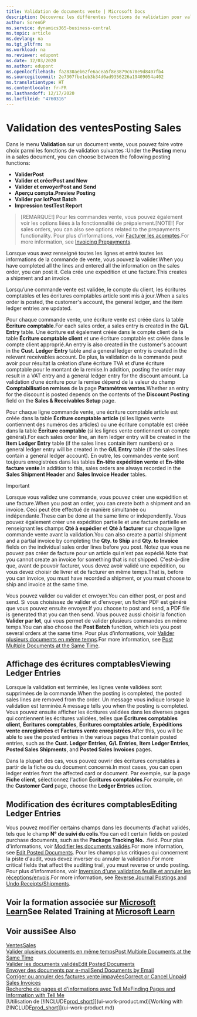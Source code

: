 ```yaml
---
title: Validation de documents vente | Microsoft Docs
description: Découvrez les différentes fonctions de validation pour valider les documents vente et comment mettre à jour les documents validés.
author: SorenGP
ms.service: dynamics365-business-central
ms.topic: article
ms.devlang: na
ms.tgt_pltfrm: na
ms.workload: na
ms.reviewer: edupont
ms.date: 12/03/2020
ms.author: edupont
ms.openlocfilehash: fa2830aeb62fe6acea5f8e3879c678e9d8407fb4
ms.sourcegitcommit: 2e7307fbe1eb3b34d0ad9356226a19409054a402
ms.translationtype: HT
ms.contentlocale: fr-FR
ms.lasthandoff: 12/17/2020
ms.locfileid: "4760316"
---
```

# <a name="posting-sales"></a><span data-ttu-id="fa395-103">Validation des ventes</span><span class="sxs-lookup"><span data-stu-id="fa395-103">Posting Sales</span></span>

<span data-ttu-id="fa395-104">Dans le menu **Validation** sur un document vente, vous pouvez faire votre choix parmi les fonctions de validation suivantes :</span><span class="sxs-lookup"><span data-stu-id="fa395-104">Under the **Posting** menu in a sales document, you can choose between the following posting functions:</span></span>

* <span data-ttu-id="fa395-105">**Valider**</span><span class="sxs-lookup"><span data-stu-id="fa395-105">**Post**</span></span>
* <span data-ttu-id="fa395-106">**Valider et créer**</span><span class="sxs-lookup"><span data-stu-id="fa395-106">**Post and New**</span></span>
* <span data-ttu-id="fa395-107">**Valider et envoyer**</span><span class="sxs-lookup"><span data-stu-id="fa395-107">**Post and Send**</span></span>
* <span data-ttu-id="fa395-108">**Aperçu compta.**</span><span class="sxs-lookup"><span data-stu-id="fa395-108">**Preview Posting**</span></span>
* <span data-ttu-id="fa395-109">**Valider par lot**</span><span class="sxs-lookup"><span data-stu-id="fa395-109">**Post Batch**</span></span>
* <span data-ttu-id="fa395-110">**Impression test**</span><span class="sxs-lookup"><span data-stu-id="fa395-110">**Test Report**</span></span>

> <span data-ttu-id="fa395-111">[REMARQUE!] Pour les commandes vente, vous pouvez également voir les options liées à la fonctionnalité de prépaiement.</span><span class="sxs-lookup"><span data-stu-id="fa395-111">[NOTE!] For sales orders, you can also see options related to the prepayments functionality.</span></span> <span data-ttu-id="fa395-112">Pour plus d’informations, voir [Facturer les acomptes](finance-invoice-prepayments.md).</span><span class="sxs-lookup"><span data-stu-id="fa395-112">For more information, see [Invoicing Prepayments](finance-invoice-prepayments.md).</span></span> 

<span data-ttu-id="fa395-113">Lorsque vous avez renseigné toutes les lignes et entré toutes les informations de la commande de vente, vous pouvez la valider.</span><span class="sxs-lookup"><span data-stu-id="fa395-113">When you have completed all the lines and entered all the information on the sales order, you can post it.</span></span> <span data-ttu-id="fa395-114">Cela crée une expédition et une facture.</span><span class="sxs-lookup"><span data-stu-id="fa395-114">This creates a shipment and an invoice.</span></span>

<span data-ttu-id="fa395-115">Lorsqu’une commande vente est validée, le compte du client, les écritures comptables et les écritures comptables article sont mis à jour.</span><span class="sxs-lookup"><span data-stu-id="fa395-115">When a sales order is posted, the customer's account, the general ledger, and the item ledger entries are updated.</span></span>

<span data-ttu-id="fa395-116">Pour chaque commande vente, une écriture vente est créée dans la table **Écriture comptable**.</span><span class="sxs-lookup"><span data-stu-id="fa395-116">For each sales order, a sales entry is created in the **G/L Entry** table.</span></span> <span data-ttu-id="fa395-117">Une écriture est également créée dans le compte client de la table **Écriture comptable client** et une écriture comptable est créée dans le compte client approprié.</span><span class="sxs-lookup"><span data-stu-id="fa395-117">An entry is also created in the customer's account in the **Cust. Ledger Entry** table and a general ledger entry is created in the relevant receivables account.</span></span> <span data-ttu-id="fa395-118">De plus, la validation de la commande peut avoir pour résultat la création d’une écriture TVA et d’une écriture comptable pour le montant de la remise.</span><span class="sxs-lookup"><span data-stu-id="fa395-118">In addition, posting the order may result in a VAT entry and a general ledger entry for the discount amount.</span></span> <span data-ttu-id="fa395-119">La validation d’une écriture pour la remise dépend de la valeur du champ **Comptabilisation remises** de la page **Paramètres ventes**.</span><span class="sxs-lookup"><span data-stu-id="fa395-119">Whether an entry for the discount is posted depends on the contents of the **Discount Posting** field on the **Sales & Receivables Setup** page.</span></span>

<span data-ttu-id="fa395-120">Pour chaque ligne commande vente, une écriture comptable article est créée dans la table **Écriture comptable article** (si les lignes vente contiennent des numéros des articles) ou une écriture comptable est créée dans la table **Écriture comptable** (si les lignes vente contiennent un compte général).</span><span class="sxs-lookup"><span data-stu-id="fa395-120">For each sales order line, an item ledger entry will be created in the **Item Ledger Entry** table (if the sales lines contain item numbers) or a general ledger entry will be created in the **G/L Entry** table (if the sales lines contain a general ledger account).</span></span> <span data-ttu-id="fa395-121">En outre, les commandes vente sont toujours enregistrées dans les tables **En-tête expédition vente** et **En-tête facture vente**.</span><span class="sxs-lookup"><span data-stu-id="fa395-121">In addition to this, sales orders are always recorded in the **Sales Shipment Header** and **Sales Invoice Header** tables.</span></span>

> [!IMPORTANT]  
> <span data-ttu-id="fa395-122">Lorsque vous validez une commande, vous pouvez créer une expédition et une facture.</span><span class="sxs-lookup"><span data-stu-id="fa395-122">When you post an order, you can create both a shipment and an invoice.</span></span> <span data-ttu-id="fa395-123">Ceci peut être effectué de manière simultanée ou indépendante.</span><span class="sxs-lookup"><span data-stu-id="fa395-123">These can be done at the same time or independently.</span></span> <span data-ttu-id="fa395-124">Vous pouvez également créer une expédition partielle et une facture partielle en renseignant les champs **Qté à expédier** et **Qté à facturer** sur chaque ligne commande vente avant la validation.</span><span class="sxs-lookup"><span data-stu-id="fa395-124">You can also create a partial shipment and a partial invoice by completing the **Qty. to Ship** and **Qty. to Invoice** fields on the individual sales order lines before you post.</span></span> <span data-ttu-id="fa395-125">Notez que vous ne pouvez pas créer de facture pour un article qui n'est pas expédié.</span><span class="sxs-lookup"><span data-stu-id="fa395-125">Note that you cannot create an invoice for something that is not shipped.</span></span> <span data-ttu-id="fa395-126">C'est-à-dire que, avant de pouvoir facturer, vous devez avoir validé une expédition, ou vous devez choisir de livrer et de facturer en même temps.</span><span class="sxs-lookup"><span data-stu-id="fa395-126">That is, before you can invoice, you must have recorded a shipment, or you must choose to ship and invoice at the same time.</span></span>

<span data-ttu-id="fa395-127">Vous pouvez valider ou valider et envoyer.</span><span class="sxs-lookup"><span data-stu-id="fa395-127">You can either post, or post and send.</span></span> <span data-ttu-id="fa395-128">Si vous choisissez de valider et d'envoyer, un fichier PDF est généré que vous pouvez ensuite envoyer.</span><span class="sxs-lookup"><span data-stu-id="fa395-128">If you choose to post and send, a PDF file is generated that you can then send.</span></span> <span data-ttu-id="fa395-129">Vous pouvez aussi choisir la fonction **Valider par lot**, qui vous permet de valider plusieurs commandes en même temps.</span><span class="sxs-lookup"><span data-stu-id="fa395-129">You can also choose the **Post Batch** function, which lets you post several orders at the same time.</span></span> <span data-ttu-id="fa395-130">Pour plus d’informations, voir [Valider plusieurs documents en même temps](ui-batch-posting.md).</span><span class="sxs-lookup"><span data-stu-id="fa395-130">For more information, see [Post Multiple Documents at the Same Time](ui-batch-posting.md).</span></span>

## <a name="viewing-ledger-entries"></a><span data-ttu-id="fa395-131">Affichage des écritures comptables</span><span class="sxs-lookup"><span data-stu-id="fa395-131">Viewing Ledger Entries</span></span>

<span data-ttu-id="fa395-132">Lorsque la validation est terminée, les lignes vente validées sont supprimées de la commande.</span><span class="sxs-lookup"><span data-stu-id="fa395-132">When the posting is completed, the posted sales lines are removed from the order.</span></span> <span data-ttu-id="fa395-133">Un message vous indique lorsque la validation est terminée.</span><span class="sxs-lookup"><span data-stu-id="fa395-133">A message tells you when the posting is completed.</span></span> <span data-ttu-id="fa395-134">Vous pouvez ensuite afficher les écritures validées dans les diverses pages qui contiennent les écritures validées, telles que **Écritures comptables client**, **Écritures comptables**, **Écritures comptables article**, **Expéditions vente enregistrées** et **Factures vente enregistrées**.</span><span class="sxs-lookup"><span data-stu-id="fa395-134">After this, you will be able to see the posted entries in the various pages that contain posted entries, such as the **Cust. Ledger Entries**, **G/L Entries**, **Item Ledger Entries**, **Posted Sales Shipments**, and **Posted Sales Invoices** pages.</span></span>  

<span data-ttu-id="fa395-135">Dans la plupart des cas, vous pouvez ouvrir des écritures comptables à partir de la fiche ou du document concerné.</span><span class="sxs-lookup"><span data-stu-id="fa395-135">In most cases, you can open ledger entries from the affected card or document.</span></span> <span data-ttu-id="fa395-136">Par exemple, sur la page **Fiche client**, sélectionnez l'action **Écritures comptables**.</span><span class="sxs-lookup"><span data-stu-id="fa395-136">For example, on the **Customer Card** page, choose the **Ledger Entries** action.</span></span>

## <a name="editing-ledger-entries"></a><span data-ttu-id="fa395-137">Modification des écritures comptables</span><span class="sxs-lookup"><span data-stu-id="fa395-137">Editing Ledger Entries</span></span>

<span data-ttu-id="fa395-138">Vous pouvez modifier certains champs dans les documents d'achat validés, tels que le champ **N° de suivi du colis**.</span><span class="sxs-lookup"><span data-stu-id="fa395-138">You can edit certain fields on posted purchase documents, such as the **Package Tracking No.**</span></span> <span data-ttu-id="fa395-139">.</span><span class="sxs-lookup"><span data-stu-id="fa395-139">field.</span></span> <span data-ttu-id="fa395-140">Pour plus d'informations, voir [Modifier les documents validés](across-edit-posted-document.md).</span><span class="sxs-lookup"><span data-stu-id="fa395-140">For more information, see [Edit Posted Documents](across-edit-posted-document.md).</span></span> <span data-ttu-id="fa395-141">Pour les champs plus critiques qui concernent la piste d'audit, vous devez inverser ou annuler la validation.</span><span class="sxs-lookup"><span data-stu-id="fa395-141">For more critical fields that affect the auditing trail, you must reverse or undo posting.</span></span> <span data-ttu-id="fa395-142">Pour plus d'informations, voir [Inversion d'une validation feuille et annuler les réceptions/envois](finance-how-reverse-journal-posting.md).</span><span class="sxs-lookup"><span data-stu-id="fa395-142">For more information, see [Reverse Journal Postings and Undo Receipts/Shipments](finance-how-reverse-journal-posting.md).</span></span>

## <a name="see-related-training-at-microsoft-learn"></a><span data-ttu-id="fa395-143">Voir la formation associée sur [Microsoft Learn](/learn/modules/ship-invoice-items-dynamics-365-business-central/index)</span><span class="sxs-lookup"><span data-stu-id="fa395-143">See Related Training at [Microsoft Learn](/learn/modules/ship-invoice-items-dynamics-365-business-central/index)</span></span>

## <a name="see-also"></a><span data-ttu-id="fa395-144">Voir aussi</span><span class="sxs-lookup"><span data-stu-id="fa395-144">See Also</span></span>

[<span data-ttu-id="fa395-145">Ventes</span><span class="sxs-lookup"><span data-stu-id="fa395-145">Sales</span></span>](sales-manage-sales.md)  
[<span data-ttu-id="fa395-146">Valider plusieurs documents en même temps</span><span class="sxs-lookup"><span data-stu-id="fa395-146">Post Multiple Documents at the Same Time</span></span>](ui-batch-posting.md)  
[<span data-ttu-id="fa395-147">Valider les documents validés</span><span class="sxs-lookup"><span data-stu-id="fa395-147">Edit Posted Documents</span></span>](across-edit-posted-document.md)  
[<span data-ttu-id="fa395-148">Envoyer des documents par e-mail</span><span class="sxs-lookup"><span data-stu-id="fa395-148">Send Documents by Email</span></span>](ui-how-send-documents-email.md)  
[<span data-ttu-id="fa395-149">Corriger ou annuler des factures vente impayées</span><span class="sxs-lookup"><span data-stu-id="fa395-149">Correct or Cancel Unpaid Sales Invoices</span></span>](sales-how-correct-cancel-sales-invoice.md)  
[<span data-ttu-id="fa395-150">Recherche de pages et d'informations avec Tell Me</span><span class="sxs-lookup"><span data-stu-id="fa395-150">Finding Pages and Information with Tell Me</span></span>](ui-search.md)  
<span data-ttu-id="fa395-151">[Utilisation de [!INCLUDE[prod_short](includes/prod_short.md)]](ui-work-product.md)</span><span class="sxs-lookup"><span data-stu-id="fa395-151">[Working with [!INCLUDE[prod_short](includes/prod_short.md)]](ui-work-product.md)</span></span>
